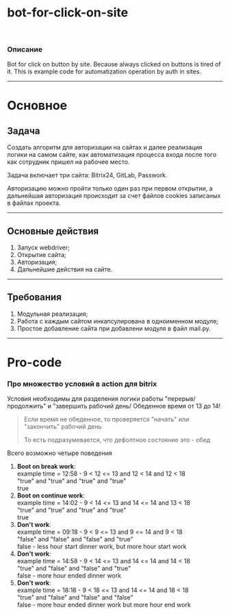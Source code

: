 # bot-for-click-on-site
<br>

### Описание
Bot for click on button by site. Because always clicked on buttons is tired of it. This is example code for automatization operation by auth in sites.</p>
<hr>

# Основное
## Задача
<p>Создать алгоритм для авторизации на сайтах и далее реализация логики на самом сайте, как автоматизация процесса входа после того как сотрудник пришел на рабочее место.</p>
<p>Задача включает три сайта: Bitrix24, GitLab, Passwork.</p>
<p>Авторизацию можно пройти только один раз при первом открытии, а дальнейшая авторизация происходит за счет файлов cookies записаных в файлах проекта.</p>
<hr>

## Основные действия
<ol>
    <li>Запуск webdriver;</li>
    <li>Открытие сайта;</li>
    <li>Авторизация;</li>
    <li>Дальнейшие действия на сайте.</li>
</ol>
<hr>

## Требования
<ol>
    <li>Модульная реализация;</li>
    <li>Работа с каждым сайтом инкапсулирована в одноименном модуле;</li>
    <li>Простое добавление сайта при добавлени модуля в файл mail.py.</li>
</ol>
<hr>


# Pro-code
### Про множество условий в action для bitrix
<p>Условия необходимы для разделения логики работы "перерыв/продолжить" и "завершить рабочий день/ Обеденное время от 13 до 14!</p>
<blockquote>
    <p>Если время не обеденное, то проверяется "начать" или "закончить" рабочий день</p>
    <p>То есть подразумевается, что дефолтное состояние это - обед</p>
</blockquote>
<p>Всего возможно четыре поведения</p>
<ol>
    <li>
        <b>Boot on break work</b>:
        <br>
        example time = 12:58 - 9 < 12 <= 13 and 12 < 14 and 12 < 18
        <br>
        "true" and "true" and "true" and "true"
        <br>
        true
    </li>
    <li>
        <b>Boot on continue work</b>:
        <br>
        example time = 14:02 - 9 < 14 <= 13 and 14 <= 14 and 13 < 18
        <br>
        "true" and "true" and "true" and "true"
        <br>
        true
    </li>
    <li>
        <b>Don't work</b>:
        <br>
        example time = 09:18 - 9 < 9 <= 13 and 9 <= 14 and 9 < 18
        <br>
        "false" and "false" and "false" and "true"
        <br>
        false - less hour start dinner work, but more hour start work
    </li>
    <li>
        <b>Don't work</b>:
        <br>
        example time = 14:58 - 9 < 14 <= 13 and 14 <= 14 and 14 < 18
        <br>
        "true" and "false" and "false" and "true"
        <br>
        false - more hour ended dinner work
    </li>
    <li>
        <b>Don't work</b>:
        <br>
        example time = 18:18 - 9 < 18 <= 13 and 14 <= 14 and 18 < 18
        <br>
        "true" and "false" and "false" and "false"
        <br>
        false - more hour ended dinner work but more hour end work
    </li>
</ol>
